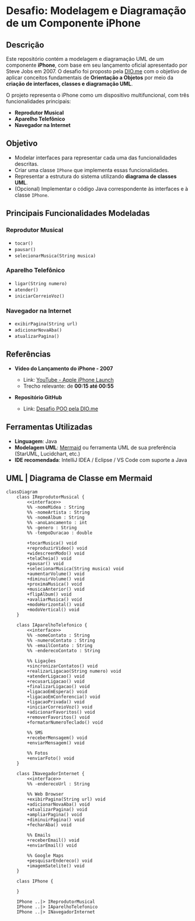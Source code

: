 # Desafio: Modelagem e Diagramação de um Componente iPhone

## Descrição

Este repositório contém a modelagem e diagramação UML de um componente **iPhone**, com base em seu lançamento oficial apresentado por Steve Jobs em 2007. O desafio foi proposto pela [DIO.me](https://www.dio.me/) com o objetivo de aplicar conceitos fundamentais de **Orientação a Objetos** por meio da **criação de interfaces, classes e diagramação UML**.

O projeto representa o iPhone como um dispositivo multifuncional, com três funcionalidades principais:
- **Reprodutor Musical**
- **Aparelho Telefônico**
- **Navegador na Internet**

## Objetivo

- Modelar interfaces para representar cada uma das funcionalidades descritas.
- Criar uma classe `IPhone` que implementa essas funcionalidades.
- Representar a estrutura do sistema utilizando **diagrama de classes UML**.
- (Opcional) Implementar o código Java correspondente às interfaces e à classe `IPhone`.

## Principais Funcionalidades Modeladas

### Reprodutor Musical
- `tocar()`
- `pausar()`
- `selecionarMusica(String musica)`

### Aparelho Telefônico
- `ligar(String numero)`
- `atender()`
- `iniciarCorreioVoz()`

### Navegador na Internet
- `exibirPagina(String url)`
- `adicionarNovaAba()`
- `atualizarPagina()`

## Referências

- **Vídeo do Lançamento do iPhone - 2007**
  - Link: [YouTube - Apple iPhone Launch](https://www.youtube.com/watch?v=9ou608QQRq8&ab_channel=TuchilaRino)
  - Trecho relevante: de **00:15 até 00:55**

- **Repositório GitHub**
  - Link: [Desafio POO pela DIO.me](https://github.com/digitalinnovationone/trilha-java-basico/tree/main/desafios/poo)


## Ferramentas Utilizadas

- **Linguagem**: Java
- **Modelagem UML**: [Mermaid](https://mermaid.js.org/) ou ferramenta UML de sua preferência (StarUML, Lucidchart, etc.)
- **IDE recomendada**: IntelliJ IDEA / Eclipse / VS Code com suporte a Java

## UML | Diagrama de Classe em Mermaid

```mermaid
classDiagram
    class IReprodutorMusical {
        <<interface>>
        %% -nomeMidea : String
        %% -nomeArtista : String
        %% -nomeAlbum : String
        %% -anoLancamento : int
        %% -genero : String
        %% -tempoDuracao : double

        +tocarMusica() void
        +reproduzirVideo() void
        +widescreenModo() void
        +telaCheia() void
        +pausar() void
        +selecionarMusica(String musica) void
        +aumentarVolume() void
        +diminuirVolume() void
        +proximaMusica() void
        +musicaAnterior() void
        +flipAlbum() void
        +avaliarMusica() void
        +modoHorizontal() void
        +modoVertical() void
    }

    class IAparelhoTelefonico {
        <<interface>>
        %% -nomeContato : String
        %% -numeroContato : String
        %% -emailContato : String
        %% -enderecoContato : String

        %% Ligações
        +sincronizarContatos() void
        +realizarLigacao(String numero) void
        +atenderLigacao() void
        +recusarLigacao() void
        +finalizarLigacao() void
        +ligacaoEmEspera() void
        +ligacaoEmConferencia() void
        +ligacaoPrivada() void
        +iniciarCorreioVoz() void
        +adicionarFavoritos() void
        +removerFavoritos() void
        +formatarNumeroTeclado() void

        %% SMS
        +receberMensagem() void
        +enviarMensagem() void

        %% Fotos
        +enviarFoto() void
    }

    class INavegadorInternet {
        <<interface>>
        %% -enderecoUrl : String

        %% Web Browser
        +exibirPagina(String url) void
        +adicionarNovaAba() void
        +atualizarPagina() void
        +ampliarPagina() void
        +diminuirPagina() void
        +fecharAba() void

        %% Emails
        +receberEmail() void
        +enviarEmail() void

        %% Google Maps
        +pesquisarEndereco() void
        +imagemSatelite() void
    }

    class IPhone {

    }

    IPhone ..|> IReprodutorMusical
    IPhone ..|> IAparelhoTelefonico
    IPhone ..|> INavegadorInternet
```
